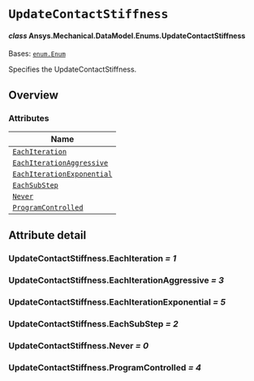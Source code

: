 # `UpdateContactStiffness`

<a id="ansys.mechanical.stubs.v242.Ansys.Mechanical.DataModel.Enums.UpdateContactStiffness"></a>

#### *class* Ansys.Mechanical.DataModel.Enums.UpdateContactStiffness

Bases: [`enum.Enum`](https://docs.python.org/3/library/enum.html#enum.Enum)

Specifies the UpdateContactStiffness.

<!-- !! processed by numpydoc !! -->

<a id="overview"></a>

## Overview

### Attributes

| Name |
| -------------------------------------------------------------------------------------------------------------------------------------------------------------- |
| [`EachIteration`](#UpdateContactStiffness.EachIteration) |
| [`EachIterationAggressive`](#UpdateContactStiffness.EachIterationAggressive) |
| [`EachIterationExponential`](#UpdateContactStiffness.EachIterationExponential) |
| [`EachSubStep`](#UpdateContactStiffness.EachSubStep) |
| [`Never`](#UpdateContactStiffness.Never) |
| [`ProgramControlled`](#UpdateContactStiffness.ProgramControlled) |

<a id="attribute-detail"></a>

## Attribute detail

<a id="UpdateContactStiffness.EachIteration"></a>

### UpdateContactStiffness.EachIteration *= 1*

<a id="UpdateContactStiffness.EachIterationAggressive"></a>

### UpdateContactStiffness.EachIterationAggressive *= 3*

<a id="UpdateContactStiffness.EachIterationExponential"></a>

### UpdateContactStiffness.EachIterationExponential *= 5*

<a id="UpdateContactStiffness.EachSubStep"></a>

### UpdateContactStiffness.EachSubStep *= 2*

<a id="UpdateContactStiffness.Never"></a>

### UpdateContactStiffness.Never *= 0*

<a id="UpdateContactStiffness.ProgramControlled"></a>

### UpdateContactStiffness.ProgramControlled *= 4*


